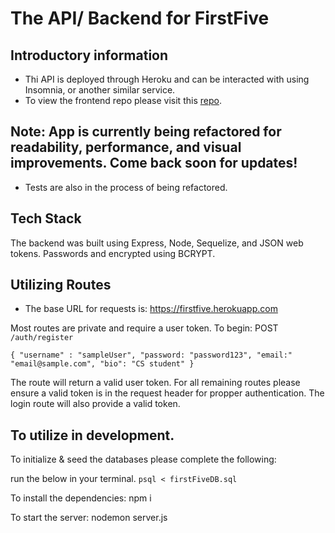 # The API/ Backend for FirstFive

## Introductory information 

- Thi API is deployed through Heroku and can be interacted with using Insomnia, or another similar service.
-  To view the frontend repo please visit this [repo](https://github.com/Maria-Fox/FirstFive-Frontend).

## Note: App is currently being refactored for readability, performance, and visual improvements. Come back soon for updates!
* Tests are also in the process of being refactored.

## Tech Stack

The backend was built using Express, Node, Sequelize, and JSON web tokens. Passwords and encrypted using BCRYPT.

## Utilizing Routes

- The base URL for requests is: https://firstfive.herokuapp.com

Most routes are private and require a user token. To begin:
POST `/auth/register`

` {
  "username" : "sampleUser",
  "password: "password123",
  "email:" "email@sample.com",
  "bio": "CS student"
}
`

The route will return a valid user token. For all remaining routes please ensure a valid token is in the request header for propper authentication. The login route will also provide a valid token.

## To utilize in development.

To initialize & seed the databases please complete the following:

run the below in your terminal.
```psql < firstFiveDB.sql```

To install the dependencies:
npm i 

To start the server:
nodemon server.js 


